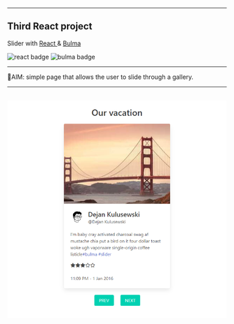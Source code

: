 <hr/>

## Third React project
Slider with <a href="https://react.dev/"> React </a> & <a href="https://bulma.io/">Bulma</a>

<img src="https://img.shields.io/badge/REACT-%5E18.2.0-blue" alt="react badge" /> <img src="https://img.shields.io/badge/BULMA-v0.9.4-brightgreen" alt="bulma badge"/>
<hr/>

📌AIM: simple page that allows the user to slide through a gallery.


<hr/>



<br/>
<img src="./public/react-slider-screenshot.png" alt="html" /> 
